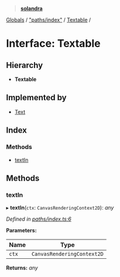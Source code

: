 > **[solandra](../README.md)**

[Globals](../README.md) / ["paths/index"](../modules/_paths_index_.md) / [Textable](_paths_index_.textable.md) /

# Interface: Textable

## Hierarchy

* **Textable**

## Implemented by

* [Text](../classes/_paths_text_.text.md)

## Index

### Methods

* [textIn](_paths_index_.textable.md#textin)

## Methods

###  textIn

▸ **textIn**(`ctx`: `CanvasRenderingContext2D`): *any*

*Defined in [paths/index.ts:6](https://github.com/jamesporter/solandra/blob/02e2cc9/src/lib/paths/index.ts#L6)*

**Parameters:**

Name | Type |
------ | ------ |
`ctx` | `CanvasRenderingContext2D` |

**Returns:** *any*